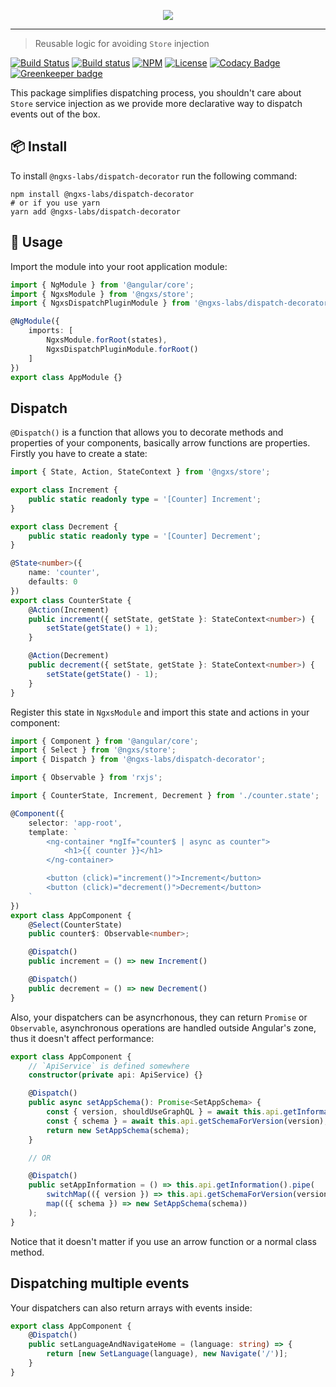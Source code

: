<p align="center">
    <img src="https://raw.githubusercontent.com/ngxs-labs/dispatch-decorator/master/docs/assets/logo.png">
</p>

---

> Reusable logic for avoiding `Store` injection

[![Build Status](https://travis-ci.org/ngxs-labs/dispatch-decorator.svg?branch=master)](https://travis-ci.org/ngxs-labs/dispatch-decorator)
[![Build status](https://ci.appveyor.com/api/projects/status/tgbu55o6lephax5j?svg=true)](https://ci.appveyor.com/project/arturovt/dispatch-decorator)
[![NPM](https://badge.fury.io/js/%40ngxs-labs%2Fdispatch-decorator.svg)](https://www.npmjs.com/package/@ngxs-labs/dispatch-decorator)
[![License](https://img.shields.io/badge/License-MIT-green.svg)](https://github.com/ngxs-labs/dispatch-decorator/blob/master/LICENSE)
[![Codacy Badge](https://api.codacy.com/project/badge/Grade/610c73ab99434bf9807c080e7feb8b85)](https://www.codacy.com/app/arturovt/dispatch-decorator?utm_source=github.com&amp;utm_medium=referral&amp;utm_content=ngxs-labs/dispatch-decorator&amp;utm_campaign=Badge_Grade) [![Greenkeeper badge](https://badges.greenkeeper.io/ngxs-labs/dispatch-decorator.svg)](https://greenkeeper.io/)

This package simplifies dispatching process, you shouldn't care about `Store` service injection as we provide more declarative way to dispatch events out of the box.

## 📦 Install

To install `@ngxs-labs/dispatch-decorator` run the following command:

```console
npm install @ngxs-labs/dispatch-decorator
# or if you use yarn
yarn add @ngxs-labs/dispatch-decorator
```

## 🔨 Usage

Import the module into your root application module:

```typescript
import { NgModule } from '@angular/core';
import { NgxsModule } from '@ngxs/store';
import { NgxsDispatchPluginModule } from '@ngxs-labs/dispatch-decorator';

@NgModule({
    imports: [
        NgxsModule.forRoot(states),
        NgxsDispatchPluginModule.forRoot()
    ]
})
export class AppModule {}
```

## Dispatch

`@Dispatch()` is a function that allows you to decorate methods and properties of your components, basically arrow functions are properties. Firstly you have to create a state:

```typescript
import { State, Action, StateContext } from '@ngxs/store';

export class Increment {
    public static readonly type = '[Counter] Increment';
}

export class Decrement {
    public static readonly type = '[Counter] Decrement';
}

@State<number>({
    name: 'counter',
    defaults: 0
})
export class CounterState {
    @Action(Increment)
    public increment({ setState, getState }: StateContext<number>) {
        setState(getState() + 1);
    }

    @Action(Decrement)
    public decrement({ setState, getState }: StateContext<number>) {
        setState(getState() - 1);
    }
}
```

Register this state in `NgxsModule` and import this state and actions in your component:

```typescript
import { Component } from '@angular/core';
import { Select } from '@ngxs/store';
import { Dispatch } from '@ngxs-labs/dispatch-decorator';

import { Observable } from 'rxjs';

import { CounterState, Increment, Decrement } from './counter.state';

@Component({
    selector: 'app-root',
    template: `
        <ng-container *ngIf="counter$ | async as counter">
            <h1>{{ counter }}</h1>
        </ng-container>

        <button (click)="increment()">Increment</button>
        <button (click)="decrement()">Decrement</button>
    `
})
export class AppComponent {
    @Select(CounterState)
    public counter$: Observable<number>;

    @Dispatch()
    public increment = () => new Increment()

    @Dispatch()
    public decrement = () => new Decrement()
}
```

Also, your dispatchers can be asyncrhonous, they can return `Promise` or `Observable`, asynchronous operations are handled outside Angular's zone, thus it doesn't affect performance:

```typescript
export class AppComponent {
    // `ApiService` is defined somewhere
    constructor(private api: ApiService) {}

    @Dispatch()
    public async setAppSchema(): Promise<SetAppSchema> {
        const { version, shouldUseGraphQL } = await this.api.getInformation();
        const { schema } = await this.api.getSchemaForVersion(version);
        return new SetAppSchema(schema);
    }

    // OR

    @Dispatch()
    public setAppInformation = () => this.api.getInformation().pipe(
        switchMap(({ version }) => this.api.getSchemaForVersion(version)),
        map(({ schema }) => new SetAppSchema(schema))
    );
}
```

Notice that it doesn't matter if you use an arrow function or a normal class method.

## Dispatching multiple events

Your dispatchers can also return arrays with events inside:

```typescript
export class AppComponent {
    @Dispatch()
    public setLanguageAndNavigateHome = (language: string) => {
        return [new SetLanguage(language), new Navigate('/')];
    }
}
```
